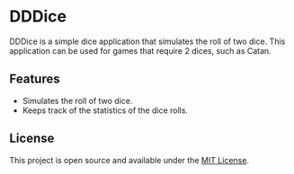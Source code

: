 # DDDice

DDDice is a simple dice application that simulates the roll of two dice.
This application can be used for games that require 2 dices, such as Catan.

## Features

- Simulates the roll of two dice.
- Keeps track of the statistics of the dice rolls.

## License

This project is open source and available under the [MIT License](LICENSE).